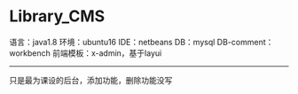 # Library_CMS <br>
语言：java1.8
环境：ubuntu16
IDE：netbeans
DB：mysql
DB-comment：workbench
前端模板：x-admin，基于layui

---
只是最为课设的后台，添加功能，删除功能没写
